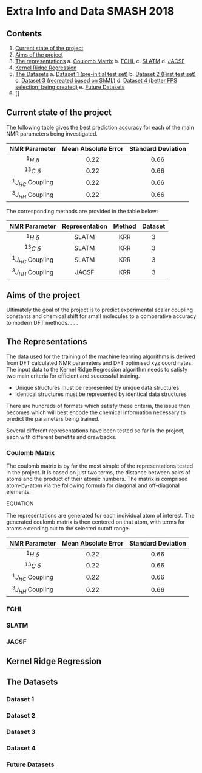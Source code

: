 # Extra Info and Data SMASH 2018

## Contents
 1. [Current state of the project](#current-state-of-the-project)
 2. [Aims of the project](#aims-of-the-project) 
 4. [The representations](#the-representations)
	 a. [Coulomb Matrix](#coulomb-matrix)
	 b. [FCHL](#fchl)
	 c. [SLATM](#slatm) 
	 d. [JACSF](#jacsf)
 5. [Kernel Ridge Regression](#kernel-ridge-regression)
 6. [The Datasets](#the-datasets)
	 a. [Dataset 1 (pre-initial test set)](#dataset-1)
	 b. [Dataset 2 (First test set)](#dataset-2)
	 c. [Dataset 3 (recreated based on ShML)](#dataset-3)
	 d. [Dataset 4 (better FPS selection, being created)](#dataset-4)
	 e. [Future Datasets](#future-datasets)
 7. []

## Current state of the project
The following table gives the best prediction accuracy for each of the main NMR parameters being investigated.

| NMR Parameter | Mean Absolute Error | Standard Deviation |
|:----:|:----:|:----:|
| $^1H$ $\delta$ | 0.22 | 0.66 |
| $^{13}C$ $\delta$ | 0.22 | 0.66 |
| $^1J_{HC}$ Coupling | 0.22 | 0.66 |
| $^3J_{HH}$ Coupling | 0.22 | 0.66 |

The corresponding methods are provided in the table below:

| NMR Parameter | Representation | Method | Dataset | 
|:----:|:----:|:----:|:---:|
| $^1H$ $\delta$ | SLATM | KRR | 3 |
| $^{13}C$ $\delta$ | SLATM | KRR | 3 |
| $^1J_{HC}$ Coupling | SLATM | KRR | 3 |
| $^3J_{HH}$ Coupling | JACSF | KRR | 3 |

## Aims of the project
Ultimately the goal of the project is to predict experimental scalar coupling constants and chemical shift for small molecules to a comparative accuracy to modern DFT methods. . . .

## The Representations
The data used for the training of the machine learning algorithms is derived from DFT calculated NMR parameters and DFT optimised xyz coordinates. The input data to the Kernel Ridge Regression algorithm needs to satisfy two main criteria for efficient and successful training. 

 - Unique structures must be represented by unique data structures
 - Identical structures must be represented by identical data structures
 
There are hundreds of formats which satisfy these criteria, the issue then becomes which will best encode the chemical information necessary to predict the parameters being trained.

Several different representations have been tested so far in the project, each with different benefits and drawbacks.

### Coulomb Matrix
The coulomb matrix is by far the most simple of the representations tested in the project. It is based on just two terms, the distance between pairs of atoms and the product of their atomic numbers. The matrix is comprised atom-by-atom via the following formula for diagonal and off-diagonal elements. 

EQUATION

The representations are generated for each individual atom of interest. The generated coulomb matrix is then centered on that atom, with terms for atoms extending out to the selected cutoff range.

| NMR Parameter | Mean Absolute Error | Standard Deviation |
|:----:|:----:|:----:|
| $^1H$ $\delta$ | 0.22 | 0.66 |
| $^{13}C$ $\delta$ | 0.22 | 0.66 |
| $^1J_{HC}$ Coupling | 0.22 | 0.66 |
| $^3J_{HH}$ Coupling | 0.22 | 0.66 |

### FCHL

### SLATM

### JACSF

## Kernel Ridge Regression

## The Datasets

### Dataset 1

### Dataset 2

### Dataset 3

### Dataset 4

### Future Datasets
<!--stackedit_data:
eyJoaXN0b3J5IjpbNTg2ODE3NTQsLTIwMjU3MTA1MjQsLTEwMz
czMjM1NzgsLTgxODMzMjgzMywtMTgxNjMxMDg5LC00NTQxODAy
NDMsLTgzMTY5NzE5MSwtMTQwNjMzNzEyOSwtNDM5MjcwMDMwLC
0xNzA3OTA4MjU1LC0xMDg2OTAyMTQzXX0=
-->